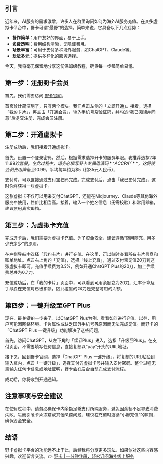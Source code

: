 ## 引言

近年来，AI服务的需求激增，许多人在群里询问如何为海外AI服务充值。在众多虚拟卡平台中，野卡可谓“最野”的选择。简单来说，它具备以下几点优势：

- **操作简单**：用户友好的界面，易于上手。
- **资费透明**：费用结构清晰，无隐藏费用。
- **场景丰富**：可用于支付多种海外服务，如ChatGPT、Claude等。
- **玩法多元**：提供多样化的服务选择。

今天，我将毫无保留地分享这份保姆级教程，确保每一步都简单易懂。

## 第一步：注册野卡会员

首先，我们需要访问 [野卡官网](https://bit.ly/bewildcard)。

首页设计简洁明了，只有两个模块。我们点击左侧的「立即开通」。接着，选择「我的卡片」，再点击「开通会员」，输入手机号及验证码，并勾选“我已阅读并同意”后提交注册，完成会员注册。

## 第二步：开通虚拟卡

注册成功后，我们接着开通虚拟卡。

首先，设置一个登录密码。然后，根据需求选择开卡的服务年限。我推荐选择2年$11.99的套餐。在此过程中，请务必填写野卡专属邀请码 **ACCPAY**，这将使会员费用降低至$10.99，平均每年约为$5（约35元人民币）。

支付时，可以直接通过支付宝扫码完成。完成支付后，点击「我已支付完成」，这时你将获得一张虚拟卡。

这张虚拟卡不仅可以用来支付ChatGPT，还能在Midjourney、Claude等其他海外服务中使用，性价比相当高。接着，输入一个姓名信息（无需校验）和常用邮箱，建议使用真实邮箱。

## 第三步：为虚拟卡充值

完成开卡后，我们需要为虚拟卡充值。为了资金安全，建议遵循“随用随充、用多少充多少”的原则。

在左侧导航中选择「我的卡片」进行充值。在这里，可以随时查看所有卡片信息和账单地址。点击右上角的「充值」，选择「线上充值」，通过支付宝充值20刀到这张虚拟卡即可。充值手续费为3.5%，例如开通ChatGPT Plus的20刀，加上手续费总共为0.7刀。

充值成功后，在「我的卡片」页面中，可以看到可用余额变为20刀。汇率计算及手续费在充值时已被扣除，因此这里的20刀是完整可用的余额。

## 第四步：一键升级至GPT Plus

现在，最关键的一步来了。以ChatGPT Plus为例，看看如何进行充值。以往，用户可能因网络环境、卡片属性或缺乏国外手机号等原因而无法完成充值。而野卡的「ChatGPT Plus 一键升级」功能解决了这些问题。

首先，访问ChatGPT，从左下角的「续订Plus」进入，选择「升级至Plus」。在支付页面，不需要填写任何信息，直接复制以“pay”开头的URL地址。

接下来，回到野卡官网，选择「ChatGPT Plus 一键升级」，将复制的URL粘贴到输入框内，点击「一键升级」，选择支付的虚拟卡号并输入支付密码。整个过程无需输入任何卡信息或地址证明，野卡会在后台自动完成支付流程。

成功后，你将收到开通通知。

## 注意事项与安全建议

在使用过程中，请务必确保卡内余额足够支付所购服务，避免因余额不足导致消费失败，进而引发卡片冻结或其他风控问题。建议在充值时遵循“小额充值”的原则，确保资金安全。

## 结语

野卡虚拟卡平台的功能远不止于此，后续我将分享更多玩法。如果你对这些内容感兴趣，欢迎留言交流。👉 [野卡 | 一分钟注册，轻松订阅海外线上服务](https://bit.ly/bewildcard)